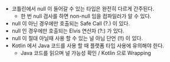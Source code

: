 - 코틀린에서 null 이 들어갈 수 있는 타입은 완전히 다르게 간주된다.
  - 한 번 null 검사를 하면 non-null 임을 컴파일러가 알 수 있다.
- null 이 아닌 경우에만 호출되는 Safe Call (?.) 이 있다.
- null 인 경우에만 호출되는 Elvis 연산자 (?:) 가 있다.
- null 이 절대 아닐때 사용 할 수 있는 널 아님 단언 (!!) 이 있다.
- Kotlin 에서 Java 코드를 사용 할 때 플랫폼 타입 사용에 유의해야 한다.
  - Java 코드를 읽으며 널 가능성 확인 / Kotlin 으로 Wrapping